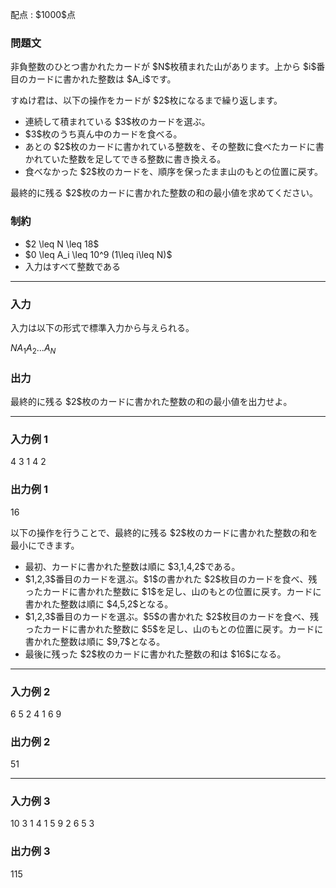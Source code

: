 
<div>

<span>

<span>

<p>
配点 : $1000$点
</p>

<div>

<section>

### **問題文**

<p>
非負整数のひとつ書かれたカードが $N$枚積まれた山があります。上から $i$番目のカードに書かれた整数は $A_i$です。
</p>

<p>
すぬけ君は、以下の操作をカードが $2$枚になるまで繰り返します。
</p>

<ul>

<li>
連続して積まれている $3$枚のカードを選ぶ。
</li>

<li>
$3$枚のうち真ん中のカードを食べる。
</li>

<li>
あとの $2$枚のカードに書かれている整数を、その整数に食べたカードに書かれていた整数を足してできる整数に書き換える。
</li>

<li>
食べなかった $2$枚のカードを、順序を保ったまま山のもとの位置に戻す。
</li>

</ul>

<p>
最終的に残る $2$枚のカードに書かれた整数の和の最小値を求めてください。
</p>

</section>

</div>

<div>

<section>

### **制約**

<ul>

<li>
$2 \leq N \leq 18$
</li>

<li>
$0 \leq A_i \leq 10^9 (1\leq i\leq N)$
</li>

<li>
入力はすべて整数である
</li>

</ul>

</section>

</div>

---

<div>

<div>

<section>

### **入力**

<p>
入力は以下の形式で標準入力から与えられる。
</p>

<div>

$N$$A_1$$A_2$$...$$A_N$
</div>

</section>

</div>

<div>

<section>

### **出力**

<p>
最終的に残る $2$枚のカードに書かれた整数の和の最小値を出力せよ。
</p>

</section>

</div>

</div>

---

<div>

<section>

### **入力例 1**

<div>

4
3 1 4 2

</div>

</section>

</div>

<div>

<section>

### **出力例 1**

<div>

16

</div>

<p>
以下の操作を行うことで、最終的に残る $2$枚のカードに書かれた整数の和を最小にできます。
</p>

<ul>

<li>
最初、カードに書かれた整数は順に $3,1,4,2$である。
</li>

<li>
$1,2,3$番目のカードを選ぶ。$1$の書かれた $2$枚目のカードを食べ、残ったカードに書かれた整数に $1$を足し、山のもとの位置に戻す。カードに書かれた整数は順に $4,5,2$となる。
</li>

<li>
$1,2,3$番目のカードを選ぶ。$5$の書かれた $2$枚目のカードを食べ、残ったカードに書かれた整数に $5$を足し、山のもとの位置に戻す。カードに書かれた整数は順に $9,7$となる。
</li>

<li>
最後に残った $2$枚のカードに書かれた整数の和は $16$になる。
</li>

</ul>

</section>

</div>

---

<div>

<section>

### **入力例 2**

<div>

6
5 2 4 1 6 9

</div>

</section>

</div>

<div>

<section>

### **出力例 2**

<div>

51

</div>

</section>

</div>

---

<div>

<section>

### **入力例 3**

<div>

10
3 1 4 1 5 9 2 6 5 3

</div>

</section>

</div>

<div>

<section>

### **出力例 3**

<div>

115

</div>

</section>

</div>

</span>

</span>

</div>
